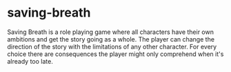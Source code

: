 # saving-breath
Saving Breath is a role playing game where all characters have their own ambitions and get the story going as a whole. The player can change the direction of the story with the limitations of any other character. For every choice there are consequences the player might only comprehend when it's already too late.
